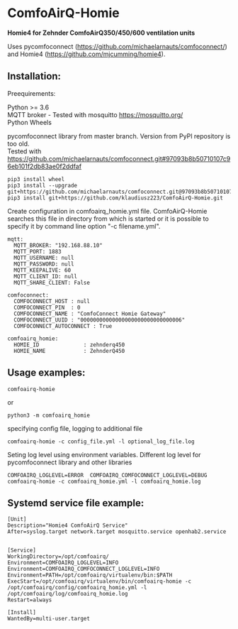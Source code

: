 # ComfoAirQ-Homie
**Homie4 for Zehnder ComfoAirQ350/450/600 ventilation units**

Uses pycomfoconnect (https://github.com/michaelarnauts/comfoconnect/) and Homie4 (https://github.com/mjcumming/homie4).

## Installation:


Preequirements:

Python >= 3.6
<br/>
MQTT broker - Tested with mosquitto https://mosquitto.org/
<br/>
Python  Wheels

pycomfoconnect library from master branch. Version from PyPI repository is too old.
<br/>
Tested with
https://github.com/michaelarnauts/comfoconnect.git#97093b8b50710107c96eb101f2db83ae0f2ddfaf



```
pip3 install wheel
pip3 install --upgrade git+https://github.com/michaelarnauts/comfoconnect.git@97093b8b50710107c96eb101f2db83ae0f2ddfaf'
pip3 install git+https://github.com/klaudiusz223/ComfoAirQ-Homie.git
```

Create configuration in comfoairq_homie.yml file. ComfoAirQ-Homie searches this file in directory from which is started or it is possible to specify it by command line option "-c filename.yml". 

```
mqtt:
  MQTT_BROKER: "192.168.88.10"
  MQTT_PORT: 1883
  MQTT_USERNAME: null
  MQTT_PASSWORD: null
  MQTT_KEEPALIVE: 60
  MQTT_CLIENT_ID: null
  MQTT_SHARE_CLIENT: False

comfoconnect:
  COMFOCONNECT_HOST : null
  COMFOCONNECT_PIN  : 0
  COMFOCONNECT_NAME : "ComfoConnect Homie Gateway"
  COMFOCONNECT_UUID : "00000000000000000000000000000006"
  COMFOCONNECT_AUTOCONNECT : True

comfoairq_homie:
  HOMIE_ID              : zehnderq450
  HOMIE_NAME            : ZehnderQ450
```


## Usage examples:

```
comfoairq-homie
```
or
```
python3 -m comfoairq_homie
```

specifying config file, logging to additional file 

```
comfoairq-homie -c config_file.yml -l optional_log_file.log
```


Seting log level using environment variables. Different log level for pycomfoconnect library and other libraries 
```
COMFOAIRQ_LOGLEVEL=ERROR  COMFOAIRQ_COMFOCONNECT_LOGLEVEL=DEBUG comfoairq-homie -c comfoairq_homie.yml -l comfoairq_homie.log
```
## Systemd service file example:
```
[Unit]
Description="Homie4 ComfoAirQ Service"
After=syslog.target network.target mosquitto.service openhab2.service


[Service]
WorkingDirectory=/opt/comfoairq/
Environment=COMFOAIRQ_LOGLEVEL=INFO
Environment=COMFOAIRQ_COMFOCONNECT_LOGLEVEL=INFO
Environment=PATH=/opt/comfoairq/virtualenv/bin:$PATH
ExecStart=/opt/comfoairq/virtualenv/bin/comfoairq-homie -c /opt/comfoairq/config/comfoairq_homie.yml -l /opt/comfoairq/log/comfoairq_homie.log
Restart=always

[Install]
WantedBy=multi-user.target
```